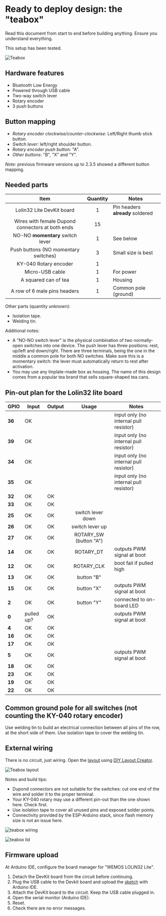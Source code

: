 # Ready to deploy design: the "teabox"

Read this document from start to end before building anything. Ensure you understand everything.

This setup has been tested.

![Teabox](../../pictures/Teabox.png)

## Hardware features

- Bluetooth Low Energy
- Powered through USB cable
- Two-way switch lever
- Rotary encoder
- 3 push buttons

## Button mapping

- *Rotary encoder clockwise/counter-clockwise*: Left/Right thumb stick button.
- *Switch lever*: left/right shoulder button.
- *Rotary encoder push button*: "A".
- *Other buttons*: "B", "X" and "Y".

*Note*: previous firmware versions up to 2.3.5 showed a different button mapping.

## Needed parts

|                     **Item**                     | **Quantity** | Notes                            |
| :----------------------------------------------: | :----------: | -------------------------------- |
|            Lolin32 Lite DevKit board             |      1       | Pin headers **already** soldered |
| Wires with female Dupond connectors at both ends |      15      |                                  |
|         NO-NO **momentary** switch lever         |      1       | See below                        |
|       Push buttons (NO momentary switches)       |      3       | Small size is best               |
|              KY-040 Rotary encoder               |      1       |                                  |
|                 Micro-USB cable                  |      1       | For power                        |
|               A squared can of tea               |      1       | Housing                          |
|           A row of 6 male pins headers           |      1       | Common pole (ground)             |

Other parts (quantity unknown):

- Isolation tape.
- Welding tin.

Additional notes:

- A "NO-NO switch lever" is the physical combination of two normally-open switches into one device. The push lever has three positions: rest, up/left and down/right. There are three terminals, being the one in the middle a common pole for both NO switches. Make sure this is a momentary switch: the lever must automatically return to rest after activation.
- You may use any tinplate-made box as housing. The name of this design comes from a popular tea brand that sells square-shaped tea cans.

## Pin-out plan for the Lolin32 lite board

| **GPIO** | **Input**  | **Output** |       **Usage**        | **Notes**                              |
| -------- | ---------- | ---------- | :--------------------: | -------------------------------------- |
| **36**   | OK         |            |                        | input only (no internal pull resistor) |
| **39**   | OK         |            |                        | input only (no internal pull resistor) |
| **34**   | OK         |            |                        | input only (no internal pull resistor) |
| **35**   | OK         |            |                        | input only (no internal pull resistor) |
| **32**   | OK         | OK         |                        |                                        |
| **33**   | OK         | OK         |                        |                                        |
| **25**   | OK         | OK         |   switch lever down    |                                        |
| **26**   | OK         | OK         |    switch lever up     |                                        |
| **27**   | OK         | OK         | ROTARY_SW (button "A") |                                        |
| **14**   | OK         | OK         |       ROTARY_DT        | outputs PWM signal at boot             |
| **12**   | OK         | OK         |       ROTARY_CLK       | boot fail if pulled high               |
| **13**   | OK         | OK         |       button "B"       |                                        |
| **15**   | OK         | OK         |       button "X"       | outputs PWM signal at boot             |
| **2**    | OK         | OK         |       button "Y"       | connected to on-board LED              |
| **0**    | pulled up? | OK         |                        | outputs PWM signal at boot             |
| **4**    | OK         | OK         |                        |                                        |
| **16**   | OK         | OK         |                        |                                        |
| **17**   | OK         | OK         |                        |                                        |
| **5**    | OK         | OK         |                        | outputs PWM signal at boot             |
| **18**   | OK         | OK         |                        |                                        |
| **23**   | OK         | OK         |                        |                                        |
| **19**   | OK         | OK         |                        |                                        |
| **22**   | OK         | OK         |                        |                                        |

## Common ground pole for all switches (not counting the KY-040 rotary encoder)

Use welding tin to build an electrical connection between all pins of the row, at the short side of them. Use isolation tape to cover the welding tin.

## External wiring

There is no circuit, just wiring. Open the [layout](./teabox.diy) using [DIY Layout Creator](https://github.com/bancika/diy-layout-creator).

![Teabox layout](./Teabox.png)

Notes and build tips:

- Dupond connectors are not suitable for the switches: cut one end of the wire and solder it to the proper terminal.
- Your KY-040 rotary may use a different pin-out than the one shown here. Check first.
- Use isolation tape to cover all unused pins and exposed solder points.
- Connectivity provided by the ESP-Arduino stack, since flash memory size is not an issue here.

![teabox wiring](../../pictures/Teabox_inside.png)

![teabox lid](../../pictures/Teabox_lid.png)

## Firmware upload

At Arduino IDE, configure the board manager for "WEMOS LOLIN32 Lite".

1. Detach the DevKit board from the circuit before continuing.
2. Plug the USB cable to the Devkit board and upload the [sketch](../../../../src/Firmware/Teabox/Teabox.ino) with Arduino IDE.
3. Attach the DevKit board to the circuit. Keep the USB cable plugged in.
4. Open the serial monitor (Arduino IDE).
5. Reset.
6. Check there are no error messages.
